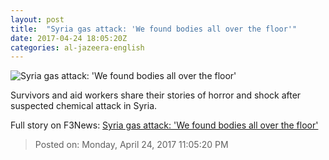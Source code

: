 ```yaml
---
layout: post
title:  "Syria gas attack: 'We found bodies all over the floor'"
date: 2017-04-24 18:05:20Z
categories: al-jazeera-english
---
```


![Syria gas attack: 'We found bodies all over the floor'](http://www.aljazeera.com/mritems/Images/2017/4/5/0cc06dca32424e5e8f321b96d0a5810b_18.jpg)

Survivors and aid workers share their stories of horror and shock after suspected chemical attack in Syria.


Full story on F3News: [Syria gas attack: 'We found bodies all over the floor'](http://www.f3nws.com/n/EFCjdC)

> Posted on: Monday, April 24, 2017 11:05:20 PM
